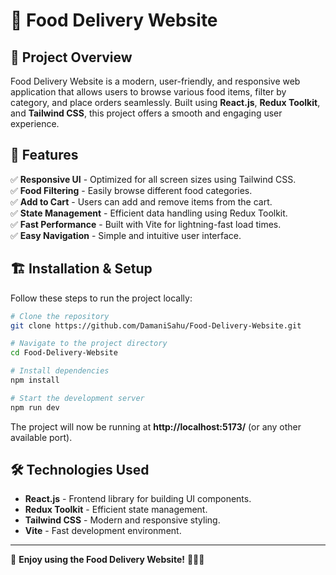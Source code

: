# 🍔 Food Delivery Website

## 🚀 Project Overview
Food Delivery Website is a modern, user-friendly, and responsive web application that allows users to browse various food items, filter by category, and place orders seamlessly. Built using **React.js**, **Redux Toolkit**, and **Tailwind CSS**, this project offers a smooth and engaging user experience.

## 🎯 Features
✅ **Responsive UI** - Optimized for all screen sizes using Tailwind CSS.  
✅ **Food Filtering** - Easily browse different food categories.  
✅ **Add to Cart** - Users can add and remove items from the cart.  
✅ **State Management** - Efficient data handling using Redux Toolkit.  
✅ **Fast Performance** - Built with Vite for lightning-fast load times.  
✅ **Easy Navigation** - Simple and intuitive user interface.  

## 🏗️ Installation & Setup
Follow these steps to run the project locally:

```sh
# Clone the repository
git clone https://github.com/DamaniSahu/Food-Delivery-Website.git

# Navigate to the project directory
cd Food-Delivery-Website

# Install dependencies
npm install

# Start the development server
npm run dev
```
The project will now be running at **http://localhost:5173/** (or any other available port).

## 🛠️ Technologies Used
- **React.js** - Frontend library for building UI components.
- **Redux Toolkit** - Efficient state management.
- **Tailwind CSS** - Modern and responsive styling.
- **Vite** - Fast development environment.
---
🚀 **Enjoy using the Food Delivery Website!** 🍕🍔🥗

